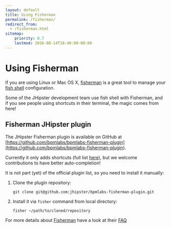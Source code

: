 ```yaml
---
layout: default
title: Using Fisherman
permalink: /fisherman/
redirect_from:
  - /fisherman.html
sitemap:
    priority: 0.7
    lastmod: 2016-08-14T18:40:00-00:00
---
```


# <i class="fa fa-terminal"></i> Using Fisherman

If you are using Linux or Mac OS X, [fisherman](http://fisherman.sh/) is a great tool to manage your [fish shell](http://fishshell.com/) configuration.

Some of the JHipster development team use fish shell with Fisherman, and if you see people using shortcuts in their terminal, the magic comes from here!

## Fisherman JHipster plugin

The JHipster Fisherman plugin is available on GitHub at [https://github.com/bpmlabs/bpmlabs-fisherman-plugin](https://github.com/bpmlabs/bpmlabs-fisherman-plugin).

Currently it only adds shortcuts (full list [here](https://github.com/bpmlabs/bpmlabs-fisherman-plugin/blob/master/conf.d/bpmlabs.aliases.fish)), but we welcome contributions to have better auto-completion!

It is not part (yet) of the official plugin list, so you need to install it manually:

1. Clone the plugin repository:

    `git clone git@github.com:jhipster/bpmlabs-fisherman-plugin.git`

2. Install it via ``fisher`` command from local directory:

    `fisher ~/path/to/cloned/repository`

For more details about [Fisherman](http://fisherman.sh/) have a look at their [FAQ](https://github.com/fisherman/fisherman/#faq)

